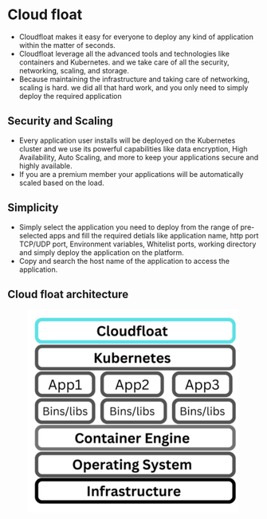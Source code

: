 # Cloud float

* Cloudfloat makes it easy for everyone to deploy any kind of application within the matter of seconds.
* Cloudfloat leverage all the advanced tools and technologies like containers and Kubernetes. and we take care of all the security, networking, scaling, and storage.
* Because maintaining the infrastructure and taking care of networking, scaling is hard. we did all that hard work, and you only need to simply deploy the required application

## Security and Scaling

* Every application user installs will be deployed on the Kubernetes cluster and we use its powerful capabilities like data encryption, High Availability, Auto Scaling, and more to keep your applications secure and highly available.
* If you are a premium member your applications will be automatically scaled based on the load.

## Simplicity

* Simply select the application you need to deploy from the range of pre-selected apps and fill the required detials like application name, http port TCP/UDP port, Environment variables, Whitelist ports, working directory and simply deploy the application on the platform.
* Copy and search the host name of the application to access the application.

## Cloud float architecture



<figure><img src="../.gitbook/assets/Screenshot 2023-08-12 150804.png" alt=""><figcaption></figcaption></figure>

